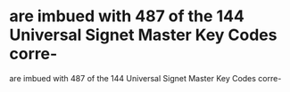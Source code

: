 # are imbued with 487 of the 144 Universal Signet Master Key Codes corre-

are imbued with 487 of the 144 Universal Signet Master Key Codes corre-